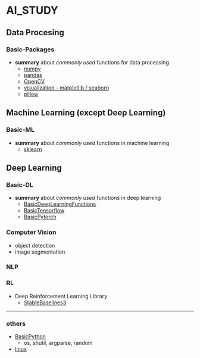 # AI_STUDY

## Data Procesing
### Basic-Packages
- **summary** about _commonly used_ functions for data processing
  - [numpy](https://github.com/JungminKo/AI_STUDY/blob/main/DataProcessing_notes/Basic/numpy.md)
  - [pandas](https://github.com/JungminKo/AI_STUDY/blob/main/DataProcessing_notes/Basic/pandas.md)
  - [OpenCV](https://github.com/JungminKo/AI_STUDY/blob/main/DataProcessing_notes/Basic/OpenCV.md)
  - [visualization - matplotlib / seaborn](https://github.com/JungminKo/AI_STUDY/blob/main/DataProcessing_notes/Basic/visualization-matplotlib%2Cseaborn.md)
  - [pillow](https://github.com/JungminKo/AI_STUDY/blob/main/DataProcessing_notes/Basic/PIL.md)


## Machine Learning (except Deep Learning)
### Basic-ML
- **summary** about _commonly used_ functions in machine learning
  - [sklearn](https://github.com/JungminKo/AI_STUDY/blob/main/MachineLearning_notes/Basic/scikit-learn.md)

## Deep Learning
### Basic-DL
- **summary** about _commonly used_ functions in deep learning
  - [BasicDeepLearningFunctions](https://github.com/JungminKo/AI_STUDY/blob/main/DeepLearning_notes/Basic/BasicDeepLearning.md)
  - [BasicTensorflow](https://github.com/JungminKo/AI_STUDY/blob/main/DeepLearning_notes/Basic/BasicTensorflow.md)
  - [BasicPytorch](https://github.com/JungminKo/AI_STUDY/blob/main/DeepLearning_notes/Basic/BasicPytorch.md)

### Computer Vision
- object detection
- image segmentation

### NLP

### RL
- Deep Reinforcement Learning Library
  - [StableBaselines3](https://github.com/JungminKo/AI_STUDY/blob/main/DeepLearning_notes/ReinforcementLearning/stabe-baselines3.md)

----
### others
- [BasicPython](https://github.com/JungminKo/AI_STUDY/blob/main/Others_notes/BasicPythonLibrary.md)
  - os, shutil, argparse, random 
- [linux](https://github.com/JungminKo/AI_STUDY/blob/main/Others_notes/linux_command.md)
